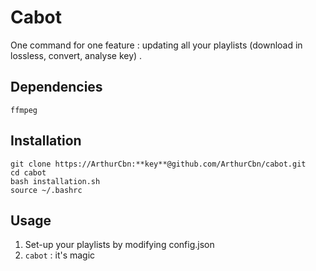 # Cabot

One command for one feature : updating all your playlists (download in lossless, convert, analyse key) .

## Dependencies

```
ffmpeg
```

## Installation

```
git clone https://ArthurCbn:**key**@github.com/ArthurCbn/cabot.git
cd cabot
bash installation.sh
source ~/.bashrc
```

## Usage

1. Set-up your playlists by modifying config.json
2. `cabot` : it's magic
